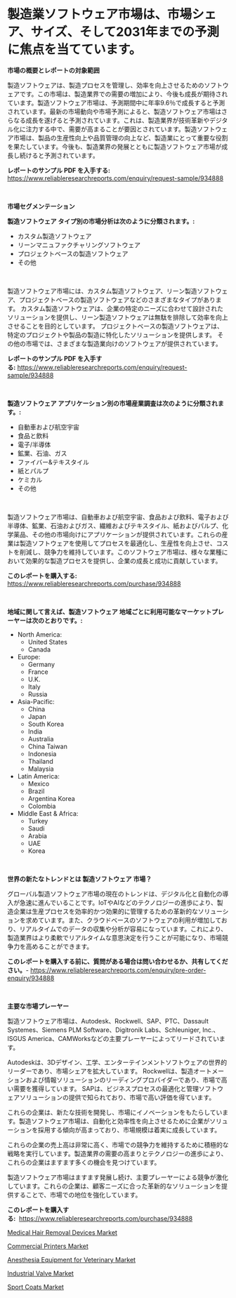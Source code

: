 <p><h1>製造業ソフトウェア市場は、市場シェア、サイズ、そして2031年までの予測に焦点を当てています。</h1></p><p><strong>市場の概要とレポートの対象範囲</strong></p>
<p><p>製造ソフトウェアは、製造プロセスを管理し、効率を向上させるためのソフトウェアです。この市場は、製造業界での需要の増加により、今後も成長が期待されています。製造ソフトウェア市場は、予測期間中に年率9.6％で成長すると予測されています。最新の市場動向や市場予測によると、製造ソフトウェア市場はさらなる成長を遂げると予測されています。これは、製造業界が技術革新やデジタル化に注力する中で、需要が高まることが要因とされています。製造ソフトウェア市場は、製品の生産性向上や品質管理の向上など、製造業にとって重要な役割を果たしています。今後も、製造業界の発展とともに製造ソフトウェア市場が成長し続けると予測されています。</p></p>
<p><strong>レポートのサンプル PDF を入手する:</strong> <a href="https://www.reliableresearchreports.com/enquiry/request-sample/934888">https://www.reliableresearchreports.com/enquiry/request-sample/934888</a></p>
<p>&nbsp;</p>
<p><strong>市場セグメンテーション</strong></p>
<p><strong>製造ソフトウェア タイプ別の市場分析は次のように分類されます。:</strong></p>
<p><ul><li>カスタム製造ソフトウェア</li><li>リーンマニュファクチャリングソフトウェア</li><li>プロジェクトベースの製造ソフトウェア</li><li>その他</li></ul></p>
<p>&nbsp;</p>
<p><p>製造ソフトウェア市場には、カスタム製造ソフトウェア、リーン製造ソフトウェア、プロジェクトベースの製造ソフトウェアなどのさまざまなタイプがあります。 カスタム製造ソフトウェアは、企業の特定のニーズに合わせて設計されたソリューションを提供し、リーン製造ソフトウェアは無駄を排除して効率を向上させることを目的としています。 プロジェクトベースの製造ソフトウェアは、特定のプロジェクトや製品の製造に特化したソリューションを提供します。 その他の市場では、さまざまな製造業向けのソフトウェアが提供されています。</p></p>
<p><strong>レポートのサンプル PDF を入手する:</strong>&nbsp;<a href="https://www.reliableresearchreports.com/enquiry/request-sample/934888">https://www.reliableresearchreports.com/enquiry/request-sample/934888</a></p>
<p>&nbsp;</p>
<p><strong> 製造ソフトウェア アプリケーション別の市場産業調査は次のように分類されます。:</strong></p>
<p><ul><li>自動車および航空宇宙</li><li>食品と飲料</li><li>電子/半導体</li><li>鉱業、石油、ガス</li><li>ファイバー&テキスタイル</li><li>紙とパルプ</li><li>ケミカル</li><li>その他</li></ul></p>
<p>&nbsp;</p>
<p><p>製造ソフトウェア市場は、自動車および航空宇宙、食品および飲料、電子および半導体、鉱業、石油およびガス、繊維およびテキスタイル、紙およびパルプ、化学薬品、その他の市場向けにアプリケーションが提供されています。これらの産業は製造ソフトウェアを使用してプロセスを最適化し、生産性を向上させ、コストを削減し、競争力を維持しています。このソフトウェア市場は、様々な業種において効果的な製造プロセスを提供し、企業の成長と成功に貢献しています。</p></p>
<p><strong>このレポートを購入する:</strong>&nbsp; <a href="https://www.reliableresearchreports.com/purchase/934888">https://www.reliableresearchreports.com/purchase/934888</a></p>
<p>&nbsp;</p>
<p><strong>地域に関して言えば、製造ソフトウェア 地域ごとに利用可能なマーケットプレーヤーは次のとおりです。:</strong></p>
<p><ul>
    <li>
        North America:
        <ul>
            <li>United States</li>
            <li>Canada</li>
        </ul>
    </li>
    <li>
        Europe:
        <ul>
            <li>Germany</li>
            <li>France</li>
            <li>U.K.</li>
            <li>Italy</li>
            <li>Russia</li>
        </ul>
    </li>
    <li>
        Asia-Pacific:
        <ul>
            <li>China</li>
            <li>Japan</li>
            <li>South Korea</li>
            <li>India</li>
            <li>Australia</li>
            <li>China Taiwan</li>
            <li>Indonesia</li>
            <li>Thailand</li>
            <li>Malaysia</li>
        </ul>
    </li>
    <li>
        Latin America:
        <ul>
            <li>Mexico</li>
            <li>Brazil</li>
            <li>Argentina Korea</li>
            <li>Colombia</li>
        </ul>
    </li>
    <li>
        Middle East & Africa:
        <ul>
            <li>Turkey</li>
            <li>Saudi</li>
            <li>Arabia</li>
            <li>UAE</li>
            <li>Korea</li>
        </ul>
    </li>
    </ul></p>
<p>&nbsp;</p>
<p><strong>世界の新たなトレンドとは 製造ソフトウェア 市場？</strong></p>
<p><p>グローバル製造ソフトウェア市場の現在のトレンドは、デジタル化と自動化の導入が急速に進んでいることです。IoTやAIなどのテクノロジーの進歩により、製造企業は生産プロセスを効率的かつ効果的に管理するための革新的なソリューションを求めています。また、クラウドベースのソフトウェアの利用が増加しており、リアルタイムでのデータの収集や分析が容易になっています。これにより、製造業界はより柔軟でリアルタイムな意思決定を行うことが可能になり、市場競争力を高めることができます。</p></p>
<p><strong>このレポートを購入する前に、質問がある場合は問い合わせるか、共有してください。</strong>- <a href="https://www.reliableresearchreports.com/enquiry/pre-order-enquiry/934888">https://www.reliableresearchreports.com/enquiry/pre-order-enquiry/934888</a></p>
<p>&nbsp;</p>
<p><strong>主要な市場プレーヤー</strong></p>
<p><p>製造ソフトウェア市場は、Autodesk、Rockwell、SAP、PTC、Dassault Systemes、Siemens PLM Software、Digitronik Labs、Schleuniger, Inc.、ISGUS America、CAMWorksなどの主要プレーヤーによってリードされています。</p><p>Autodeskは、3Dデザイン、工学、エンターテインメントソフトウェアの世界的リーダーであり、市場シェアを拡大しています。 Rockwellは、製造オートメーションおよび情報ソリューションのリーディングプロバイダーであり、市場で高い需要を獲得しています。 SAPは、ビジネスプロセスの最適化と管理ソフトウェアソリューションの提供で知られており、市場で高い評価を得ています。</p><p>これらの企業は、新たな技術を開発し、市場にイノベーションをもたらしています。製造ソフトウェア市場は、自動化と効率性を向上させるために企業がソリューションを採用する傾向が高まっており、市場規模は着実に成長しています。</p><p>これらの企業の売上高は非常に高く、市場での競争力を維持するために積極的な戦略を実行しています。製造業界の需要の高まりとテクノロジーの進歩により、これらの企業はますます多くの機会を見つけています。</p><p>製造ソフトウェア市場はますます発展し続け、主要プレーヤーによる競争が激化しています。これらの企業は、顧客ニーズに合った革新的なソリューションを提供することで、市場での地位を強化しています。</p></p>
<p><strong>このレポートを購入する:</strong>&nbsp;&nbsp;<a href="https://www.reliableresearchreports.com/purchase/934888">https://www.reliableresearchreports.com/purchase/934888</a></p>
<p><p><a href="https://fuschia-pecorino-a6d.notion.site/Medical-Hair-Removal-Devices-Market-Size-and-Examines-its-Market-Scope-with-a-Primary-Focus-on-Gro-bfbaca8d26624121a4e55541a58cff3a">Medical Hair Removal Devices Market</a></p><p><a href="https://view.publitas.com/reportprime-1/commercial-printers-market-size-global-industry-overview-market-segmentation-and-forecast-2024-to-2031/">Commercial Printers Market</a></p><p><a href="https://changeable-paste-463.notion.site/Anesthesia-Equipment-for-Veterinary-Market-Insights-Market-Players-and-Forecast-Till-2031-7a672e32c9d7468fad373c7cd76d8ae7">Anesthesia Equipment for Veterinary Market</a></p><p><a href="https://github.com/juancolorado15/Market-Research-Report-List-1/blob/main/industrial-valve-market.md">Industrial Valve Market</a></p><p><a href="https://view.publitas.com/reportprime-1/sport-coats-market-centers-on-aspects-such-as-market-growth-market-share-market-opportunity-and-projected-forecasts-spanning-from-2024-to-2031/">Sport Coats Market</a></p></p>